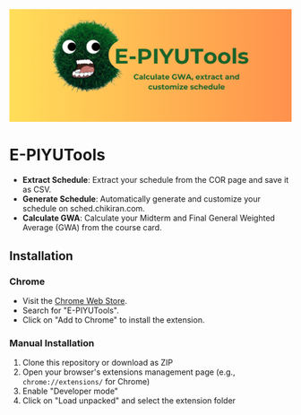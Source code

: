<div align="center">
  <img src="marq.png" alt="E-PIYUTools" />
</div>

# E-PIYUTools
- **Extract Schedule**: Extract your schedule from the COR page and save it as CSV.
- **Generate Schedule**: Automatically generate and customize your schedule on sched.chikiran.com.
- **Calculate GWA**: Calculate your Midterm and Final General Weighted Average (GWA) from the course card.

## Installation

### Chrome
- Visit the [Chrome Web Store](https://chrome.google.com/webstore/).
- Search for "E-PIYUTools".
- Click on "Add to Chrome" to install the extension.

### Manual Installation
1. Clone this repository or download as ZIP
2. Open your browser's extensions management page (e.g., `chrome://extensions/` for Chrome)
3. Enable "Developer mode"
4. Click on "Load unpacked" and select the extension folder
